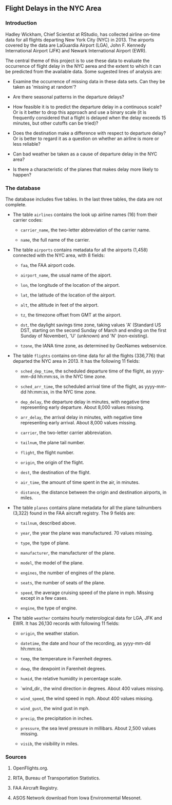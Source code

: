 ## Flight Delays in the NYC Area

### Introduction

Hadley Wickham, Chief Scientist at RStudio, has collected airline on-time data for all flights departing New York City (NYC) in 2013. The airports covered by the data are LaGuardia Airport (LGA), John F. Kennedy International Airport (JFK) and Newark International Airport (EWR).

The central theme of this project is to use these data to evaluate the occurrence of flight delay in the NYC aerea and the extent to which it can be predicted from the available data. Some sugested lines of analysis are:

* Examine the occurrence of missing data in these data sets. Can they be taken as 'missing at random'?

* Are there seasonal patterns in the departure delays?

* How feasible it is to predict the departure delay in a continuous scale? Or is it better to drop this approach and use a binary scale (it is frequently considered that a flight is delayed when the delay exceeds 15 minutes, but other cutoffs can be tried)?

* Does the destination make a difference with respect to departure delay? Or is better to regard it as a question on whether an airline is more or less reliable?

* Can bad weather be taken as a cause of departure delay in the NYC area?

* Is there a characteristic of the planes that makes delay more likely to happen?

### The database

The database includes five tables. In the last three tables, the data are not complete.

* The table `airlines` contains the look up airline names (16) from their carrier codes:

    + `carrier_name`, the two-letter abbreviation of the carrier name.

    + `name`, the full name of the carrier.

* The table `airports` contains metadata for all the airports (1,458) connected with the NYC area, with 8 fields:

    + `faa`, the FAA airport code.

    + `airport_name`, the usual name of the aiport.

    + `lon`, the longitude of the location of the airport.

    + `lat`, the latitude of the location of the airport.

    + `alt`, the altitude in feet of the airport.

    + `tz`, the timezone offset from GMT at the airport.

    + `dst`, the daylight savings time zone, taking values 'A' (Standard US DST, starting on the second Sunday of March and ending on the first Sunday of November), 'U' (unknown) and 'N' (non-existing).

    + `tzone`, the IANA time zone, as determined by GeoNames webservice.

* The table `flights` contains on-time data for all the flights (336,776) that departed the NYC area in 2013. It has the following 11 fields:

    + `sched_dep_time`, the scheduled departure time of the flight, as yyyy-mm-dd hh:mm:ss, in the NYC time zone.
    
    + `sched_arr_time`, the scheduled arrival time of the flight, as yyyy-mm-dd hh:mm:ss, in the NYC time zone.

    + `dep_delay`, the departure delay in minutes, with negative time representing early departure. About 8,000 values missing.
    
    + `arr_delay`, the arrival delay in minutes, with negative time representing early arrival. About 8,000 values missing.

    + `carrier`, the two-letter carrier abbreviation.

    + `tailnum`, the plane tail number.

    + `flight`, the flight number.

    + `origin`, the origin of the flight.

    + `dest`, the destination of the flight.

    + `air_time`, the amount of time spent in the air, in minutes.

    + `distance`, the distance between the origin and destination airports, in miles.

* The table `planes` contains plane metadata for all the plane tailnumbers (3,322) found in the FAA aircraft registry. The 9 fields are:

    + `tailnum`, described above.

    + `year`, the year the plane was manufactured. 70 values missing.

    + `type`, the type of plane.

    + `manufacturer`, the manufacturer of the plane. 
    
    + `model`, the model of the plane.

    + `engines`, the number of engines of the plane.
    
    + `seats`, the number of seats of the plane.

    + `speed`, the average cruising speed of the plane in mph. Missing except in a few cases.

    + `engine`, the type of engine.

* The table `weather` contains hourly meterological data for LGA, JFK and EWR. It has 26,130 records with following 11 fields:

    + `origin`, the weather station.

    + `datetime`, the date and hour of the recording, as yyyy-mm-dd hh:mm:ss.

    + `temp`, the temperature in Farenheit degrees.

    + `dewp`, the dewpoint in Farenheit degrees.

    + `humid`, the relative humidity in percentage scale.

    + `wind_dir., the wind direction in degrees. About 400 values missing.

    + `wind_speed`, the wind speed in mph. About 400 values missing.

    + `wind_gust`, the wind gust in mph.

    + `precip`, the precipitation in inches.

    + `pressure`, the sea level pressure in millibars. About 2,500 values missing.

    + `visib`, the visibility in miles.

### Sources

1. OpenFlights.org.

2. RITA, Bureau of Transportation Statistics.

3. FAA Aircraft Registry.

4. ASOS Network download from Iowa Environmental Mesonet.
